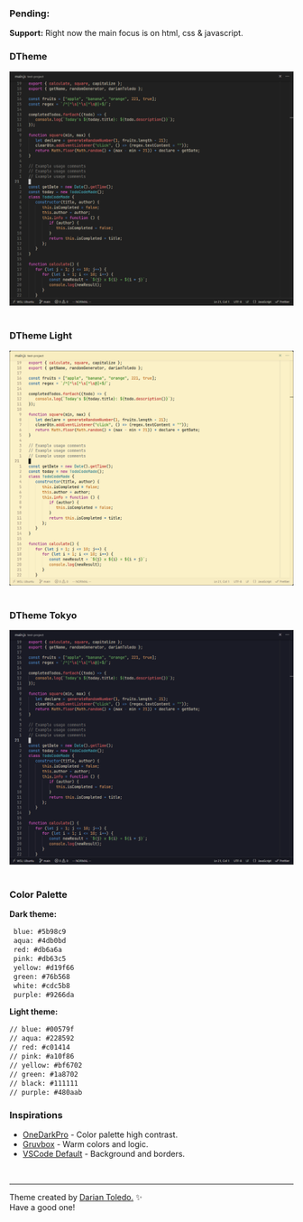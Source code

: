 ### Pending:

**Support:** Right now the main focus is on html, css & javascript.<br>

### DTheme

![DTheme](images/dtheme.png)
&nbsp;

### DTheme Light

![DTheme](images/dtheme-light.png)
&nbsp;

### DTheme Tokyo

![DTheme Tokyo](images/dtheme-tokyo.png)
&nbsp;

### Color Palette

<!-- Visual color palette like https://github.com/morhetz/gruvbox/tree/master -->

**Dark theme:**

```
 blue: #5b98c9
 aqua: #4db0bd
 red: #db6a6a
 pink: #db63c5
 yellow: #d19f66
 green: #76b568
 white: #cdc5b8
 purple: #9266da
```

**Light theme:**

```
// blue: #00579f
// aqua: #228592
// red: #c01414
// pink: #a10f86
// yellow: #bf6702
// green: #1a8702
// black: #111111
// purple: #480aab
```

### Inspirations

-  [OneDarkPro](https://github.com/Binaryify/OneDark-Pro) - Color palette high contrast.
-  [Gruvbox](https://github.com/sainnhe/gruvbox-material-vscode) - Warm colors and logic.
-  [VSCode Default]() - Background and borders.

&nbsp;

---

Theme created by <a href="https://github.com/darianmorat">Darian Toledo.</a> ✨ <br />
Have a good one!
